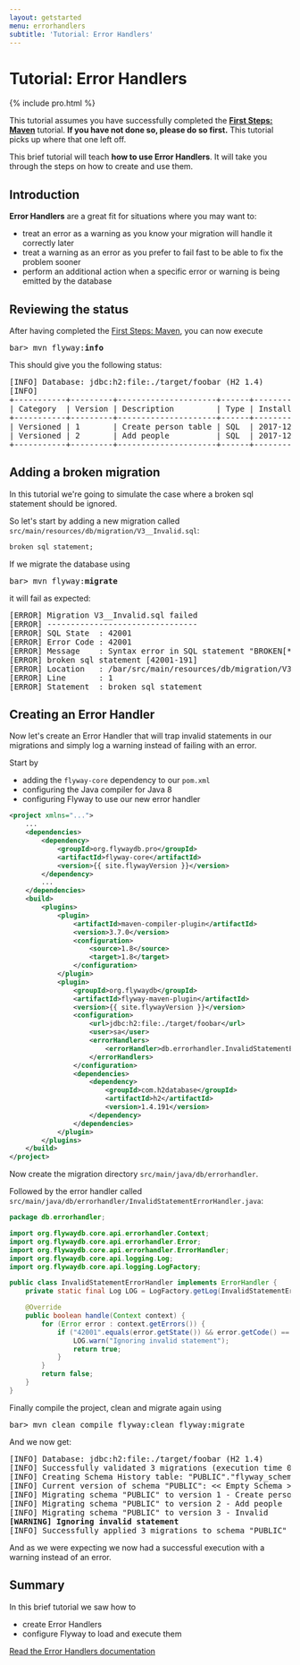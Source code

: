 ```yaml
---
layout: getstarted
menu: errorhandlers
subtitle: 'Tutorial: Error Handlers'
---
```

# Tutorial: Error Handlers
{% include pro.html %}

This tutorial assumes you have successfully completed the [**First Steps: Maven**](/getstarted/firststeps/maven)
tutorial. **If you have not done so, please do so first.** This tutorial picks up where that one left off.

This brief tutorial will teach **how to use Error Handlers**. It will take you through the
steps on how to create and use them.

## Introduction

**Error Handlers** are a great fit for situations where you may want to:
- treat an error as a warning as you know your migration will handle it correctly later
- treat a warning as an error as you prefer to fail fast to be able to fix the problem sooner
- perform an additional action when a specific error or warning is being emitted by the database

## Reviewing the status

After having completed the [First Steps: Maven](/getstarted/firststeps/maven), you can now execute

<pre class="console"><span>bar&gt;</span> mvn flyway:<strong>info</strong></pre>

This should give you the following status:

<pre class="console">[INFO] Database: jdbc:h2:file:./target/foobar (H2 1.4)
[INFO]
+-----------+---------+---------------------+------+---------------------+---------+
| Category  | Version | Description         | Type | Installed On        | State   |
+-----------+---------+---------------------+------+---------------------+---------+
| Versioned | 1       | Create person table | SQL  | 2017-12-22 15:26:39 | Success |
| Versioned | 2       | Add people          | SQL  | 2017-12-22 15:28:17 | Success |
+-----------+---------+---------------------+------+---------------------+---------+</pre>

## Adding a broken migration

In this tutorial we're going to simulate the case where a broken sql statement should be ignored.

So let's start by adding a new migration called `src/main/resources/db/migration/V3__Invalid.sql`:
```sql
broken sql statement;
```

If we migrate the database using
<pre class="console"><span>bar&gt;</span> mvn flyway:<strong>migrate</strong></pre> 
 
it will fail as expected:
<pre class="console">[ERROR] Migration V3__Invalid.sql failed
[ERROR] --------------------------------
[ERROR] SQL State  : 42001
[ERROR] Error Code : 42001
[ERROR] Message    : Syntax error in SQL statement "BROKEN[*] SQL STATEMENT "; expected "BACKUP, BEGIN, {"; SQL statement:
[ERROR] broken sql statement [42001-191]
[ERROR] Location   : /bar/src/main/resources/db/migration/V3__Invalid.sql (/bar/src/main/resources/db/migration/V3__Invalid.sql)
[ERROR] Line       : 1
[ERROR] Statement  : broken sql statement</pre> 

## Creating an Error Handler

Now let's create an Error Handler that will trap invalid statements in our migrations and simply log a warning instead of failing with an error.

Start by
- adding the `flyway-core` dependency to our `pom.xml`
- configuring the Java compiler for Java 8
- configuring Flyway to use our new error handler

```xml
<project xmlns="...">
    ...
    <dependencies>
        <dependency>
            <groupId>org.flywaydb.pro</groupId>
            <artifactId>flyway-core</artifactId>
            <version>{{ site.flywayVersion }}</version>
        </dependency>
        ...
    </dependencies>
    <build>
        <plugins>
            <plugin>
                <artifactId>maven-compiler-plugin</artifactId>
                <version>3.7.0</version>
                <configuration>
                    <source>1.8</source>
                    <target>1.8</target>
                </configuration>
            </plugin>
            <plugin>
                <groupId>org.flywaydb</groupId>
                <artifactId>flyway-maven-plugin</artifactId>
                <version>{{ site.flywayVersion }}</version>
                <configuration>
                    <url>jdbc:h2:file:./target/foobar</url>
                    <user>sa</user>
                    <errorHandlers>
                        <errorHandler>db.errorhandler.InvalidStatementErrorHandler</errorHandler>
                    </errorHandlers>
                </configuration>
                <dependencies>
                    <dependency>
                        <groupId>com.h2database</groupId>
                        <artifactId>h2</artifactId>
                        <version>1.4.191</version>
                    </dependency>
                </dependencies>
            </plugin>
        </plugins>
    </build>
</project>
```

Now create the migration directory `src/main/java/db/errorhandler`.
    
Followed by the error handler called `src/main/java/db/errorhandler/InvalidStatementErrorHandler.java`:
```java
package db.errorhandler;

import org.flywaydb.core.api.errorhandler.Context;
import org.flywaydb.core.api.errorhandler.Error;
import org.flywaydb.core.api.errorhandler.ErrorHandler;
import org.flywaydb.core.api.logging.Log;
import org.flywaydb.core.api.logging.LogFactory;

public class InvalidStatementErrorHandler implements ErrorHandler {
    private static final Log LOG = LogFactory.getLog(InvalidStatementErrorHandler.class);

    @Override
    public boolean handle(Context context) {
        for (Error error : context.getErrors()) {
            if ("42001".equals(error.getState()) && error.getCode() == 42001) {
                LOG.warn("Ignoring invalid statement");
                return true;
            }
        }
        return false;
    }
}
```

Finally compile the project, clean and migrate again using
<pre class="console"><span>bar&gt;</span> mvn clean compile flyway:clean flyway:migrate</pre>

And we now get:

<pre class="console">[INFO] Database: jdbc:h2:file:./target/foobar (H2 1.4)
[INFO] Successfully validated 3 migrations (execution time 00:00.007s)
[INFO] Creating Schema History table: "PUBLIC"."flyway_schema_history"
[INFO] Current version of schema "PUBLIC": << Empty Schema >>
[INFO] Migrating schema "PUBLIC" to version 1 - Create person table
[INFO] Migrating schema "PUBLIC" to version 2 - Add people
[INFO] Migrating schema "PUBLIC" to version 3 - Invalid
<strong>[WARNING] Ignoring invalid statement</strong>
[INFO] Successfully applied 3 migrations to schema "PUBLIC" (execution time 00:00.039s)</pre>

And as we were expecting we now had a successful execution with a warning instead of an error.

## Summary

In this brief tutorial we saw how to
- create Error Handlers
- configure Flyway to load and execute them

<p class="next-steps">
    <a class="btn btn-primary" href="/documentation/errorhandlers">Read the Error Handlers documentation <i class="fa fa-arrow-right"></i></a>
</p>